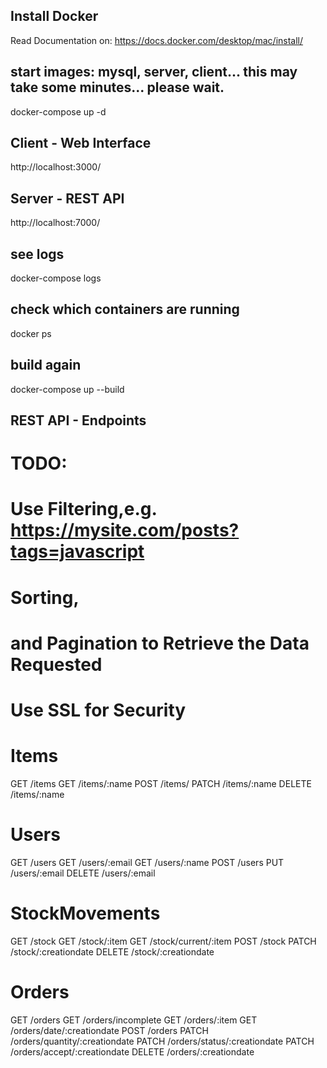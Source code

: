 ## Install Docker
Read Documentation on: https://docs.docker.com/desktop/mac/install/

## start images: mysql, server, client... this may take some minutes... please wait.
docker-compose up -d

## Client - Web Interface
http://localhost:3000/

## Server - REST API
http://localhost:7000/

## see logs
docker-compose logs

## check which containers are running
docker ps

## build again
docker-compose up --build

## REST API - Endpoints
# TODO: 
# Use Filtering,e.g. https://mysite.com/posts?tags=javascript
# Sorting, 
# and Pagination to Retrieve the Data Requested 
# Use SSL for Security

# Items
GET /items
GET /items/:name
POST /items/
PATCH /items/:name
DELETE /items/:name

# Users
GET /users
GET /users/:email
GET /users/:name
POST /users
PUT /users/:email
DELETE /users/:email

# StockMovements
GET /stock
GET /stock/:item
GET /stock/current/:item
POST /stock
PATCH /stock/:creationdate
DELETE /stock/:creationdate

# Orders
GET /orders
GET /orders/incomplete
GET /orders/:item
GET /orders/date/:creationdate
POST /orders
PATCH /orders/quantity/:creationdate
PATCH /orders/status/:creationdate
PATCH /orders/accept/:creationdate
DELETE /orders/:creationdate